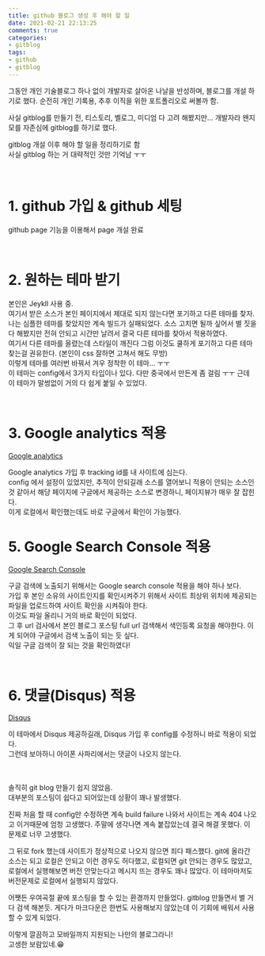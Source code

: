 ```yaml
---
title: github 블로그 생성 후 해야 할 일
date: 2021-02-21 22:13:25
comments: true
categories:
- gitblog
tags:
- github
- gitblog
---
```


그동안 개인 기술블로그 하나 없이 개발자로 살아온 나날을 반성하며, 블로그를 개설 하기로 했다. 순전히 개인 기록용, 추후 이직을 위한 포트폴리오로 써볼까 함.  

사실 gitblog를 만들기 전, 티스토리, 벨로그, 미디엄 다 고려 해봤지만... 개발자라 왠지 모를 자존심에 gitblog를 하기로 했다.  

gitblog 개설 이후 해야 할 일을 정리하기로 함  
사실 gitblog 하는 거 대략적인 것만 기억남 ㅜㅜ  
<br><br>


# 1. github 가입 & github 세팅 
github page 기능을 이용해서 page 개설 완료

<br>

# 2. 원하는 테마 받기
본인은 Jeykll 사용 중.  
여기서 받은 소스가 본인 페이지에서 제대로 되지 않는다면 포기하고 다른 테마를 찾자.  
나는 심플한 테마를 찾았지만 계속 빌드가 실패되었다. 소스 고치면 될까 싶어서 별 짓을 다 해봤지만 전혀 안되고 시간만 날려서 결국 다른 테마를 찾아서 적용하였다.  
여기서 다른 테마를 올렸는데 스타일이 깨진다 그럼 이것도 쿨하게 포기하고 다른 테마 찾는걸 권유한다. (본인이 css 잘하면 고쳐서 해도 무방)  
이렇게 테마를 여러번 바꿔서 겨우 정착한 이 테마... ㅜㅜ   
이 테마는 config에서 3가지 타입이나 있다. 다만 중국에서 만든게 좀 걸림 ㅜㅜ 근데 이 테마가 말썽없이 거의 다 쉽게 붙일 수 있었다.

<br>    

# 3. Google analytics 적용
[Google analytics](https://marketingplatform.google.com/about/analytics/?hl=ko)

Google analytics 가입 후 tracking id를 내 사이트에 심는다.  
config 에서 설정이 있었지만, 추적이 안되길래 소스를 열어보니 적용이 안되는 소스인것 같아서 해당 페이지에 구글에서 제공하는 소스로 변경하니, 페이지뷰가 매우 잘 잡힌다.  
이게 로컬에서 확인했는데도 바로 구글에서 확인이 가능했다.


# 5. Google Search Console 적용

[Google Search Console](https://developers.google.com/search)

구글 검색에 노출되기 위해서는 Google search console 적용을 해야 하나 보다.  
가입 후 본인 소유의 사이트인지를 확인시켜주기 위해서 사이트 최상위 위치에 제공되는 파일을 업로드하여 사이트 확인을 시켜줘야 한다.   
이것도 파일 올리니 거의 바로 확인이 되었다.  
그 후 url 검사에서 본인 블로그 포스팅 full url 검색해서 색인등록 요청을 해야한다. 이게 되어야 구글에서 검색 노출이 되는 듯 싶다.  
익일 구글 검색이 잘 되는 것을 확인하였다!

<br>

# 6. 댓글(Disqus) 적용
[Disqus](https://disqus.com/)

이 테마에서 Disqus 제공하길래, Disqus 가입 후 config를 수정하니 바로 적용이 되었다.  
그런데 보아하니 아이폰 사파리에서는 댓글이 나오지 않는다.



<br><br>
솔직히 git blog 만들기 쉽지 않았음.  
대부분의 포스팅이 쉽다고 되어있는데 상황이 꽤나 발생했다.  

진짜 처음 할 때 config만 수정하면 계속 build failure 나와서 사이트는 계속 404 나오고 이거때문에 엄청 고생했다. 주말에 생각나면 계속 붙잡았는데 결국 해결 못했다. 이 문제로 너무 고생했다.  

그 뒤로 fork 했는데 사이트가 정상적으로 나오지 않으면 죄다 패스했다. git에 올라간 소스는 되고 로컬은 안되고 이런 경우도 허다했고, 로컬되면 git 안되는 경우도 많았고, 로컬에서 실행해보면 버전 안맞는다고 메시지 뜨는 경우도 꽤나 많았다. 이 테마마저도 버전문제로 로컬에서 실행되지 않았다.  

어쨋든 우여곡절 끝에 포스팅을 할 수 있는 환경까지 만들었다.
gitblog 만들면서 별 거 다 검색 해본듯. 게다가 마크다운은 한번도 사용해보지 않았는데 이 기회에 배워서 사용할 수 있게 되었다.  

이렇게 깔끔하고 모바일까지 지원되는 나만의 블로그라니!  
고생한 보람있네.😁